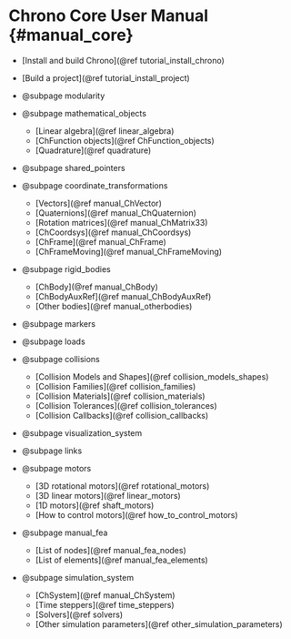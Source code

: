 Chrono Core User Manual {#manual_core}
==========================


* [Install and build Chrono](@ref tutorial_install_chrono)

* [Build a project](@ref tutorial_install_project)

* @subpage modularity

* @subpage mathematical_objects
	* [Linear algebra](@ref linear_algebra)
	* [ChFunction objects](@ref ChFunction_objects)
	* [Quadrature](@ref quadrature)

* @subpage shared_pointers

* @subpage coordinate_transformations
	* [Vectors](@ref manual_ChVector)
	* [Quaternions](@ref manual_ChQuaternion)
	* [Rotation matrices](@ref manual_ChMatrix33)
	* [ChCoordsys](@ref manual_ChCoordsys)
	* [ChFrame](@ref manual_ChFrame)
	* [ChFrameMoving](@ref manual_ChFrameMoving)

* @subpage rigid_bodies
	* [ChBody](@ref manual_ChBody)
	* [ChBodyAuxRef](@ref manual_ChBodyAuxRef)
	* [Other bodies](@ref manual_otherbodies)

* @subpage markers

* @subpage loads

* @subpage collisions
	* [Collision Models and Shapes](@ref collision_models_shapes)
	* [Collision Families](@ref collision_families)
	* [Collision Materials](@ref collision_materials)
	* [Collision Tolerances](@ref collision_tolerances)
	* [Collision Callbacks](@ref collision_callbacks)

* @subpage visualization_system

* @subpage links

* @subpage motors
	* [3D rotational motors](@ref rotational_motors)
	* [3D linear motors](@ref linear_motors)
	* [1D motors](@ref shaft_motors)
	* [How to control motors](@ref how_to_control_motors)

* @subpage manual_fea
	* [List of nodes](@ref manual_fea_nodes)
	* [List of elements](@ref manual_fea_elements)

* @subpage simulation_system
	* [ChSystem](@ref manual_ChSystem)
	* [Time steppers](@ref time_steppers)
	* [Solvers](@ref solvers)
	* [Other simulation parameters](@ref other_simulation_parameters)
